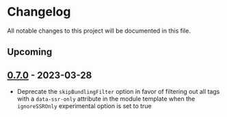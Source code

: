 # Changelog

All notable changes to this project will be documented in this file.

## Upcoming

## [0.7.0](https://github.com/whitefusionhq/esbuild-plugin-html-modules/compare/v0.6.0...v0.7.0) - 2023-03-28

- Deprecate the `skipBundlingFilter` option in favor of filtering out all tags with a `data-ssr-only` attribute in the module template when the `ignoreSSROnly` experimental option is set to true